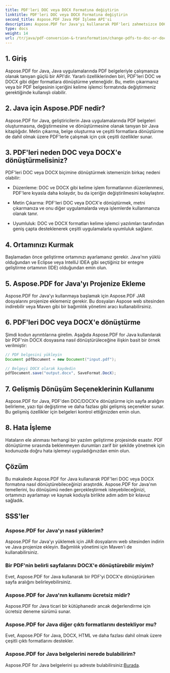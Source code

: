 ```yaml
---
title: PDF'leri DOC veya DOCX Formatına değiştirin
linktitle: PDF'leri DOC veya DOCX Formatına değiştirin
second_title: Aspose.PDF Java PDF İşleme API'si
description: Aspose.PDF for Java'yı kullanarak PDF'leri zahmetsizce DOC veya DOCX formatına nasıl dönüştürebileceğinizi öğrenin. Sorunsuz belge dönüşümü için kaynak kodu ve SSS'leri içeren adım adım kılavuz.
type: docs
weight: 14
url: /tr/java/pdf-conversion-&-transformation/change-pdfs-to-doc-or-docx-format/
---
```


## 1. Giriş

Aspose.PDF for Java, Java uygulamalarında PDF belgeleriyle çalışmanıza olanak tanıyan güçlü bir API'dir. Yararlı özelliklerinden biri, PDF'leri DOC ve DOCX gibi diğer formatlara dönüştürme yeteneğidir. Bu, metin çıkarmanız veya bir PDF belgesinin içeriğini kelime işlemci formatında değiştirmeniz gerektiğinde kullanışlı olabilir.

## 2. Java için Aspose.PDF nedir?

Aspose.PDF for Java, geliştiricilerin Java uygulamalarında PDF belgeleri oluşturmasına, değiştirmesine ve dönüştürmesine olanak tanıyan bir Java kitaplığıdır. Metin çıkarma, belge oluşturma ve çeşitli formatlara dönüştürme de dahil olmak üzere PDF'lerle çalışmak için çok çeşitli özellikler sunar.

## 3. PDF'leri neden DOC veya DOCX'e dönüştürmelisiniz?

PDF'leri DOC veya DOCX biçimine dönüştürmek istemenizin birkaç nedeni olabilir:

- Düzenleme: DOC ve DOCX gibi kelime işlem formatlarının düzenlenmesi, PDF'lere kıyasla daha kolaydır, bu da içeriğin değiştirilmesini kolaylaştırır.

- Metin Çıkarma: PDF'leri DOC veya DOCX'e dönüştürmek, metni çıkarmanıza ve onu diğer uygulamalarda veya işlemlerde kullanmanıza olanak tanır.

- Uyumluluk: DOC ve DOCX formatları kelime işlemci yazılımları tarafından geniş çapta desteklenerek çeşitli uygulamalarla uyumluluk sağlanır.

## 4. Ortamınızı Kurmak

Başlamadan önce geliştirme ortamınızı ayarlamanız gerekir. Java'nın yüklü olduğundan ve Eclipse veya IntelliJ IDEA gibi seçtiğiniz bir entegre geliştirme ortamının (IDE) olduğundan emin olun.

## 5. Aspose.PDF for Java'yı Projenize Ekleme

Aspose.PDF for Java'yı kullanmaya başlamak için Aspose.PDF JAR dosyalarını projenize eklemeniz gerekir. Bu dosyaları Aspose web sitesinden indirebilir veya Maven gibi bir bağımlılık yönetimi aracı kullanabilirsiniz.

## 6. PDF'leri DOC veya DOCX'e dönüştürme

Şimdi kodun ayrıntılarına girelim. Aşağıda Aspose.PDF for Java kullanılarak bir PDF'nin DOCX dosyasına nasıl dönüştürüleceğine ilişkin basit bir örnek verilmiştir:

```java
// PDF belgesini yükleyin
Document pdfDocument = new Document("input.pdf");

// Belgeyi DOCX olarak kaydedin
pdfDocument.save("output.docx", SaveFormat.DocX);
```

## 7. Gelişmiş Dönüşüm Seçeneklerinin Kullanımı

Aspose.PDF for Java, PDF'den DOC/DOCX'e dönüştürme için sayfa aralığını belirleme, yazı tipi değiştirme ve daha fazlası gibi gelişmiş seçenekler sunar. Bu gelişmiş özellikler için belgeleri kontrol ettiğinizden emin olun.

## 8. Hata İşleme

Hataların ele alınması herhangi bir yazılım geliştirme projesinde esastır. PDF dönüştürme sırasında beklenmeyen durumları zarif bir şekilde yönetmek için kodunuzda doğru hata işlemeyi uyguladığınızdan emin olun.

## Çözüm

Bu makalede Aspose.PDF for Java kullanarak PDF'leri DOC veya DOCX formatına nasıl dönüştürebileceğinizi araştırdık. Aspose.PDF for Java'nın temellerini, bu dönüşümü neden gerçekleştirmek isteyebileceğinizi, ortamınızı ayarlamayı ve kaynak koduyla birlikte adım adım bir kılavuz sağladık.

## SSS'ler

### Aspose.PDF for Java'yı nasıl yüklerim?

Aspose.PDF for Java'yı yüklemek için JAR dosyalarını web sitesinden indirin ve Java projenize ekleyin. Bağımlılık yönetimi için Maven'i de kullanabilirsiniz.

### Bir PDF'nin belirli sayfalarını DOCX'e dönüştürebilir miyim?

Evet, Aspose.PDF for Java kullanarak bir PDF'yi DOCX'e dönüştürürken sayfa aralığını belirleyebilirsiniz.

### Aspose.PDF for Java'nın kullanımı ücretsiz midir?

Aspose.PDF for Java ticari bir kütüphanedir ancak değerlendirme için ücretsiz deneme sürümü sunar.

### Aspose.PDF for Java diğer çıktı formatlarını destekliyor mu?

Evet, Aspose.PDF for Java, DOCX, HTML ve daha fazlası dahil olmak üzere çeşitli çıktı formatlarını destekler.

### Aspose.PDF for Java belgelerini nerede bulabilirim?

 Aspose.PDF for Java belgelerini şu adreste bulabilirsiniz:[Burada](https://reference.aspose.com/pdf/java/).